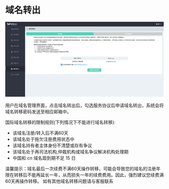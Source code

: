 # 域名转出

![image](https://github.com/jdcloudcom/cn/blob/edit/documentation/Domain-Name-&-License/Image-Domain/zhuanchu1.png)

用户在域名管理界面，点击域名转出后，勾选服务协议后申请域名转出，系统会将域名转移密码发送至相应邮箱中。

国际域名转移的限制规则(下列情况下不能进行域名转移):
- 该域名注册/转入后不满60天
- 该域名处于拖欠注册费用状态中
- 该域名持有者主体身份不清楚或存有争议
- 该域名处于再司法机构,仲裁机构或域名争议解决机构处理期
- 中国和 cn 域名距到期不足 15 日

温馨提示：域名最后一次续费不满60天操作转移，可能会导致您的域名的注册年限在转移后不能再延长一年，从而损失一年的续费费用。因此，强烈建议您续费满60天再操作转移。
如有其他域名转移问题请与客服联系
